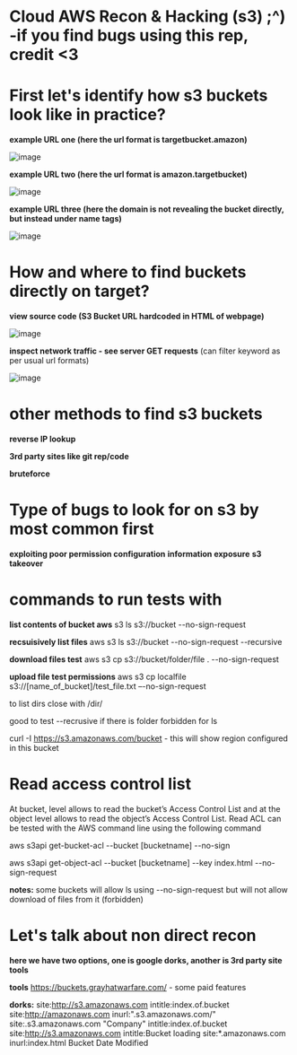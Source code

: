 # Cloud AWS Recon & Hacking (s3) ;^)  -if you find bugs using this rep, credit <3

# First let's identify how s3 buckets look like in practice?

**example URL one (here the url format is targetbucket.amazon)**

![image](https://github.com/ex16x41/bugbounty/assets/44981946/fc44f23e-0afb-4dfa-ad9a-2da9f3ac3ac9)




**example URL two (here the url format is amazon.targetbucket)**

![image](https://github.com/ex16x41/bugbounty/assets/44981946/0b4bdcdf-4cdf-4c1b-8c6a-e67005464dae)




**example URL three (here the domain is not revealing the bucket directly, but instead under name tags)**

![image](https://github.com/ex16x41/bugbounty/assets/44981946/572c8421-cd1b-415b-a580-ea3cfc926aad)




# How and where to find buckets directly on target?

**view source code (S3 Bucket URL hardcoded in HTML of webpage)**

![image](https://github.com/ex16x41/bugbounty/assets/44981946/6201e729-f33a-49d3-9ca9-2c0faf00f009)

**inspect network traffic - see server GET requests** (can filter keyword as per usual url formats)

![image](https://github.com/ex16x41/bugbounty/assets/44981946/dc6aec45-de04-4d4c-9409-5293fd4458dd)

# other methods to find s3 buckets 

**reverse IP lookup** 

**3rd party sites like git rep/code**

**bruteforce** 

# Type of bugs to look for on s3 by most common first

**exploiting poor permission configuration** 
**information exposure** 
**s3 takeover** 

# commands to run tests with

**list contents of bucket aws** s3 ls s3://bucket --no-sign-request

**recsuisively list files** aws s3 ls s3://bucket --no-sign-request --recursive

**download files test** aws s3 cp s3://bucket/folder/file . --no-sign-request

**upload file test permissions** aws s3 cp localfile s3://[name_of_bucket]/test_file.txt –-no-sign-request

to list dirs close with /dir/

good to test --recrusive if there is folder forbidden for ls 

curl -I https://s3.amazonaws.com/bucket - this will show region configured in this bucket



# Read access control list

At bucket, level allows to read the bucket’s Access Control List and at the object level allows to read the object’s Access Control List. Read ACL can be tested with the AWS command line using the following command

aws s3api get-bucket-acl --bucket [bucketname] --no-sign

aws s3api get-object-acl --bucket [bucketname] --key index.html --no-sign-request


**notes:**
some buckets will allow ls using --no-sign-request but will not allow download of files from it (forbidden) 


# Let's talk about non direct recon 

**here we have two options, one is google dorks, another is 3rd party site tools** 

**tools** 
https://buckets.grayhatwarfare.com/ - some paid features 



**dorks:**
site:http://s3.amazonaws.com intitle:index.of.bucket
site:http://amazonaws.com inurl:".s3.amazonaws.com/"
site:.s3.amazonaws.com "Company"
intitle:index.of.bucket
site:http://s3.amazonaws.com intitle:Bucket loading
site:*.amazonaws.com inurl:index.html
Bucket Date Modified
